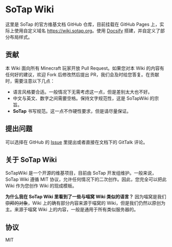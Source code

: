# SoTap Wiki

这里是 SoTap 的官方维基文档 GitHub 仓库，目前挂载在 GitHub Pages 上，实际上使用自定义域名 <https://wiki.sotap.org>。使用 [Docsify](//docsify.js.org) 搭建，并自定义了部分布局样式。

## 贡献

本 Wiki 面向所有 Minecraft 玩家开放 Pull Request。如果您对本 Wiki 的内容有任何好的建议，欢迎 Fork 后修改然后提出 PR，我们会及时给您答复。在贡献时，需要注意以下几点：

- 语言风格要合适。一般情况下无需考虑这一点，但是差别太大也不好。
- 中文与英文、数字之间需要空格。保持文字规范性，这是 SoTapWiki 的宗旨。
- **SoTap** 书写规范。这一点不作硬性要求，但是请尽量保证。

## 提出问题

可以选择在 GitHub 的 [Issue](https://github.com/Subilan/SotapWiki/issues) 里提出或者直接在文档下的 GitTalk 评论。

## 关于 SoTap Wiki

SoTapWiki 是一个开源的维基项目，目前由 SoTap 开发组维护。一般来说，SoTap Wiki 遵循 MIT 协议，允许任何情况下的二次创作。因此，您完全可以把此 Wiki 作为您创作 Wiki 的现成模板。

**为什么我在 SoTap Wiki 里看到了一些与喵窝 Wiki 类似的语言？** 因为喵窝是我们~~崇拜的对象~~，Wiki 上的确有部分内容来源于喵窝的 Wiki，但是我们仍然以原创为主。来源于喵窝 Wiki 上的内容，一般是通用于所有类似服务器的。

## 协议

MIT
